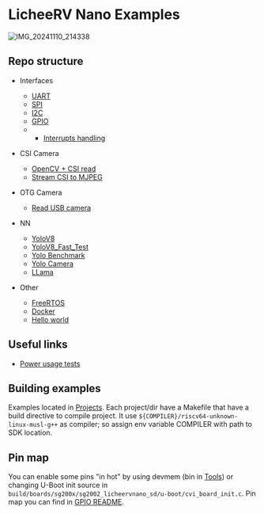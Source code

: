 # LicheeRV Nano Examples
![IMG_20241110_214338](https://github.com/user-attachments/assets/bbc0e666-5dd2-4052-b9cc-615e3a9bda76)

## Repo structure

- Interfaces
    - [UART](Projects/Interfaces/UART)
    - [SPI](Projects/Interfaces/SPI)
    - [I2C](Projects/Interfaces/I2C)
    - [GPIO](Projects/GPIO)
    - - [Interrupts handling](Projects/Interrupts)

- CSI Camera
    - [OpenCV + CSI read](Projects/OpenCV_CSI_Camera)
    - [Stream CSI to MJPEG](Projects/MJPEGStream)

- OTG Camera
    - [Read USB camera](Projects/OTGCamera)

- NN
    - [YoloV8](Projects/Yolov8)
    - [YoloV8_Fast_Test](Projects/Yolov8)
    - [Yolo Benchmark](Projects/Yolo_Benchmark)
    - [Yolo Camera](Projects/YoloCamera)
    - [LLama](Projects/LLama)

- Other
    - [FreeRTOS](Projects/FreeRTOS)
    - [Docker](Projects/Docker)
    - [Hello world](Projects/HelloWorld)

## Useful links
- [Power usage tests](https://docs.google.com/document/d/1rqYGW91RLbdtiySxgSRCPxvIl0TrY_t7PZlEEJFMUWQ/edit?usp=sharing)

## Building examples
Examples located in [Projects](Projects/). Each project/dir have a Makefile that have a build directive to compile project. It use `${COMPILER}/riscv64-unknown-linux-musl-g++` as compiler; so assign env variable COMPILER with path to SDK location.

## Pin map
You can enable some pins "in hot" by using devmem (bin in [Tools](Tools)) or changing U-Boot init source in `build/boards/sg200x/sg2002_licheervnano_sd/u-boot/cvi_board_init.c`. Pin map you can find in [GPIO README](Projects/GPIO/README.md).
